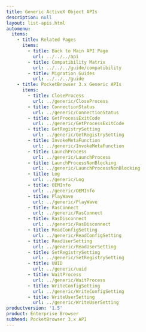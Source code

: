 ```yaml
---
title: Generic ActiveX Object APIs
description: null
layout: list-apis.html
automenu:
  items:
    - title: Related Pages
      items:
        - title: Back to Main API Page
          url: ../../../api
        - title: Compatibility Matrix
          url: ../../../guide/compatibility
        - title: Migration Guides
          url: ../../../guide
    - title: PocketBrowser 3.x Generic APIs
      items:
        - title: CloseProcess
          url: ../generic/CloseProcess
        - title: ConnectionStatus
          url: ../generic/ConnectionStatus
        - title: GetProcessExitCode
          url: ../generic/GetProcessExitCode
        - title: GetRegistrySetting
          url: ../generic/GetRegistrySetting
        - title: InvokeMetaFunction
          url: ../generic/InvokeMetaFunction
        - title: LaunchProcess
          url: ../generic/LaunchProcess
        - title: LaunchProcessNonBlocking
          url: ../generic/LaunchProcessNonBlocking
        - title: Log
          url: ../generic/Log
        - title: OEMInfo
          url: ../generic/OEMInfo
        - title: PlayWave
          url: ../generic/PlayWave
        - title: RasConnect
          url: ../generic/RasConnect
        - title: RasDisconnect
          url: ../generic/RasDisconnect
        - title: ReadConfigSetting
          url: ../generic/ReadConfigSetting
        - title: ReadUserSetting
          url: ../generic/ReadUserSetting
        - title: SetRegistrySetting
          url: ../generic/SetRegistrySetting
        - title: UUID
          url: ../generic/uuid
        - title: WaitProcess
          url: ../generic/WaitProcess
        - title: WriteConfigSetting
          url: ../generic/WriteConfigSetting
        - title: WriteUserSetting
          url: ../generic/WriteUserSetting
productversion: '1.5'
product: Enterprise Browser
subhead: PocketBrowser 3.x API
---
```


